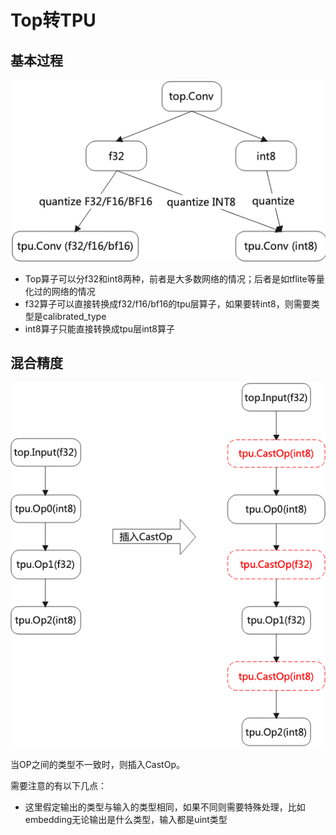 # Top转TPU



## 基本过程

![](./assets/lowering.png)



* Top算子可以分f32和int8两种，前者是大多数网络的情况；后者是如tflite等量化过的网络的情况
* f32算子可以直接转换成f32/f16/bf16的tpu层算子，如果要转int8，则需要类型是calibrated_type
* int8算子只能直接转换成tpu层int8算子



## 混合精度

![](./assets/mix_prec.png)

当OP之间的类型不一致时，则插入CastOp。

需要注意的有以下几点：

* 这里假定输出的类型与输入的类型相同，如果不同则需要特殊处理，比如embedding无论输出是什么类型，输入都是uint类型

